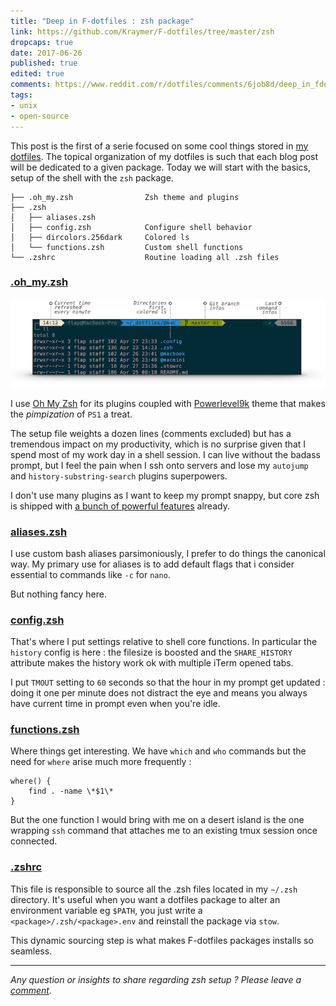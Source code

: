 ```yaml
---
title: "Deep in F-dotfiles : zsh package"
link: https://github.com/Kraymer/F-dotfiles/tree/master/zsh
dropcaps: true
date: 2017-06-26
published: true
edited: true
comments: https://www.reddit.com/r/dotfiles/comments/6job8d/deep_in_fdotfiles_zsh_package/?st=jcuylvlm&sh=bf2ae47e
tags:
- unix
- open-source
---
```


This post is the first of a serie focused on some cool things stored in
[my dotfiles](https://github.com/Kraymer/F-dotfiles).
The topical organization of my dotfiles is such that each blog post will be dedicated to a given
package. Today we will start with the basics, setup of the shell with the `zsh` package.

    ├── .oh_my.zsh                Zsh theme and plugins
    ├── .zsh
    │   ├── aliases.zsh
    │   ├── config.zsh            Configure shell behavior
    │   ├── dircolors.256dark     Colored ls
    │   └── functions.zsh         Custom shell functions
    └── .zshrc                    Routine loading all .zsh files

### [.oh_my.zsh](https://github.com/Kraymer/F-dotfiles/blob/master/zsh/.oh_my.zsh)

![zsh prompt](/public/img/posts/zshprompt.png)

I use [Oh My Zsh](https://github.com/robbyrussell/oh-my-zsh) for its plugins coupled with
[Powerlevel9k](https://github.com/bhilburn/powerlevel9k) theme that makes the *pimpization* of `PS1`
a treat.

The setup file weights a dozen lines (comments excluded) but has a tremendous impact on my
productivity, which is no surprise given that I spend most of my work day in a shell session.
I can live without the badass prompt, but I feel the pain when I ssh onto servers and lose my
`autojump` and `history-substring-search` plugins superpowers.

I don't use many plugins as I want to keep my prompt snappy, but core zsh is shipped with [a bunch
of powerful features](https://code.joejag.com/2014/why-zsh.html) already.

### [aliases.zsh](https://github.com/Kraymer/F-dotfiles/blob/master/zsh/.zsh/aliases.zsh)

I use custom bash aliases parsimoniously, I prefer to do things the canonical way.
My primary use for aliases is to add default flags that i consider essential to commands like `-c` for `nano`.

But nothing fancy here.

### [config.zsh](https://github.com/Kraymer/F-dotfiles/blob/master/zsh/.zsh/config.zsh)

That's where I put settings relative to shell core functions.
In particular the `history` config is here : the filesize is boosted and the `SHARE_HISTORY` attribute
makes the history work ok with multiple iTerm opened tabs.

I put `TMOUT` setting to `60` seconds so that the hour in my prompt get updated : doing it one per
minute does not distract the eye and means you always have current time in prompt even when you're
idle.

### [functions.zsh](https://github.com/Kraymer/F-dotfiles/blob/master/zsh/.zsh/functions.zsh)

Where things get interesting.
We have `which` and `who` commands but the need for `where` arise much more frequently :

    where() {
        find . -name \*$1\*
    }

But the one function I would bring with me on a desert island is the one wrapping `ssh` command
that attaches me to an existing tmux session once connected.

### [.zshrc](https://github.com/Kraymer/F-dotfiles/blob/master/zsh/.zshrc)

This file is responsible to source all the .zsh files located in my `~/.zsh` directory.
It's useful when you want a dotfiles package to alter an environment variable eg `$PATH`, you just
write a `<package>/.zsh/<package>.env` and reinstall the package via `stow`.

This dynamic sourcing step is what makes F-dotfiles packages installs so seamless.

---

*Any question or insights to share regarding zsh setup ? Please leave a [comment](https://github.com/Kraymer/kraymer.github.com/issues/11).*



